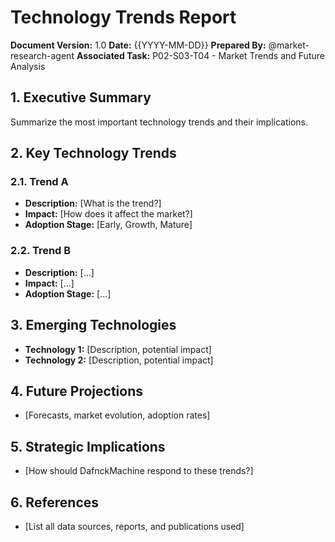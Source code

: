 # Technology Trends Report

**Document Version:** 1.0
**Date:** {{YYYY-MM-DD}}
**Prepared By:** @market-research-agent
**Associated Task:** P02-S03-T04 - Market Trends and Future Analysis

## 1. Executive Summary
Summarize the most important technology trends and their implications.

## 2. Key Technology Trends
### 2.1. Trend A
- **Description:** [What is the trend?]
- **Impact:** [How does it affect the market?]
- **Adoption Stage:** [Early, Growth, Mature]

### 2.2. Trend B
- **Description:** [...]
- **Impact:** [...]
- **Adoption Stage:** [...]

## 3. Emerging Technologies
- **Technology 1:** [Description, potential impact]
- **Technology 2:** [Description, potential impact]

## 4. Future Projections
- [Forecasts, market evolution, adoption rates]

## 5. Strategic Implications
- [How should DafnckMachine respond to these trends?]

## 6. References
- [List all data sources, reports, and publications used] 